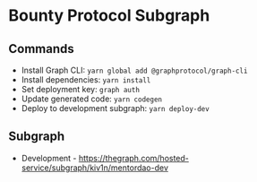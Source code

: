# Bounty Protocol Subgraph

## Commands

- Install Graph CLI: `yarn global add @graphprotocol/graph-cli`
- Install dependencies: `yarn install`
- Set deployment key: `graph auth`
- Update generated code: `yarn codegen`
- Deploy to development subgraph: `yarn deploy-dev`

## Subgraph

- Development - https://thegraph.com/hosted-service/subgraph/kiv1n/mentordao-dev

